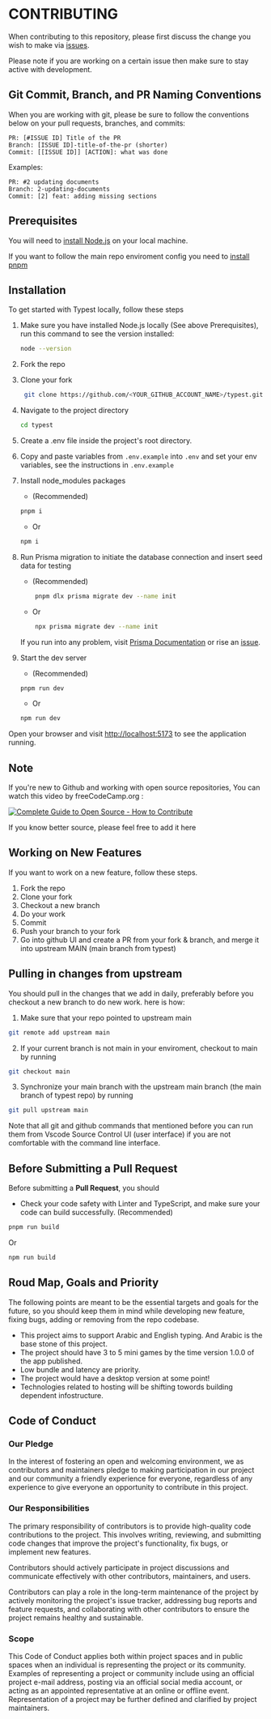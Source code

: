 # CONTRIBUTING

When contributing to this repository, please first discuss the change you wish to make via [issues](https://github.com/Pelkhier/typest/issues).

Please note if you are working on a certain issue then make sure to stay active with development.

## Git Commit, Branch, and PR Naming Conventions

When you are working with git, please be sure to follow the conventions below on your pull requests, branches, and commits:

```text
PR: [#ISSUE ID] Title of the PR
Branch: [ISSUE ID]-title-of-the-pr (shorter)
Commit: [[ISSUE ID]] [ACTION]: what was done
```

Examples:

```text
PR: #2 updating documents
Branch: 2-updating-documents
Commit: [2] feat: adding missing sections
```

## Prerequisites

You will need to [install Node.js](https://nodejs.org/) on your local machine.

If you want to follow the main repo enviroment config you need to [install pnpm](https://pnpm.io/installation)

## Installation

To get started with Typest locally, follow these steps

1. Make sure you have installed Node.js locally (See above Prerequisites), run this command to see the version installed:

    ```sh
    node --version
    ```

2. Fork the repo

3. Clone your fork

    ```sh
     git clone https://github.com/<YOUR_GITHUB_ACCOUNT_NAME>/typest.git
    ```

4. Navigate to the project directory

    ```sh
    cd typest
    ```

5. Create a .env file inside the project's root directory.

6. Copy and paste variables from `.env.example` into `.env` and set your env variables, see the instructions in `.env.example`

7. Install node_modules packages

    - (Recommended)

    ```sh
    pnpm i
    ```

    - Or

    ```sh
    npm i
    ```

8. Run Prisma migration to initiate the database connection and insert seed data for testing

    - (Recommended)

    ```sh
        pnpm dlx prisma migrate dev --name init
    ```

    - Or

    ```sh
        npx prisma migrate dev --name init
    ```

    If you run into any problem, visit [Prisma Documentation](https://www.prisma.io/docs) or rise an [issue](https://github.com/Pelkhier/typest/issues).

9. Start the dev server
    - (Recommended)
    ```sh
    pnpm run dev
    ```
    - Or
    ```sh
    npm run dev
    ```

Open your browser and visit <http://localhost:5173> to see the application running.

## Note

If you're new to Github and working with open source repositories, You can watch this video by freeCodeCamp.org :

[![Complete Guide to Open Source - How to Contribute](https://img.youtube.com/vi/yzeVMecydCE/0.jpg)](https://youtu.be/yzeVMecydCE?si=qMEOAFKT32qqHS4y)

If you know better source, please feel free to add it here
<br/>

## Working on New Features

If you want to work on a new feature, follow these steps.

1. Fork the repo
2. Clone your fork
3. Checkout a new branch
4. Do your work
5. Commit
6. Push your branch to your fork
7. Go into github UI and create a PR from your fork & branch, and merge it into upstream MAIN (main branch from typest)

## Pulling in changes from upstream

You should pull in the changes that we add in daily, preferably before you checkout a new branch to do new work. here is how:

1. Make sure that your repo pointed to upstream main

```sh
git remote add upstream main
```

2. If your current branch is not main in your enviroment, checkout to main by running

```sh
git checkout main
```

3. Synchronize your main branch with the upstream main branch (the main branch of typest repo) by running

```sh
git pull upstream main
```

Note that all git and github commands that mentioned before you can run them from Vscode Source Control UI (user interface) if you are not comfortable with the command line interface.

## Before Submitting a Pull Request

Before submitting a **Pull Request**, you should

-   Check your code safety with Linter and TypeScript, and make sure your code can build successfully.
    (Recommended)

```sh
pnpm run build
```

Or

```sh
npm run build
```

## Roud Map, Goals and Priority

The following points are meant to be the essential targets and goals for the future, so you should keep them in mind while developing new feature, fixing bugs, adding or removing from the repo codebase.

-   This project aims to support Arabic and English typing. And Arabic is the base stone of this project.
-   The project should have 3 to 5 mini games by the time version 1.0.0 of the app published.
-   Low bundle and latency are priority.
-   The project would have a desktop version at some point!
-   Technologies related to hosting will be shifting towords building dependent infostructure.

## Code of Conduct

### Our Pledge

In the interest of fostering an open and welcoming environment, we as
contributors and maintainers pledge to making participation in our project and
our community a friendly experience for everyone, regardless of any experience
to give everyone an opportunity to contribute in this project.

### Our Responsibilities

The primary responsibility of contributors is to provide high-quality code contributions to the project. This involves writing, reviewing, and submitting code changes that improve the project's functionality, fix bugs, or implement new features.

Contributors should actively participate in project discussions and communicate effectively with other contributors, maintainers, and users.

Contributors can play a role in the long-term maintenance of the project by actively monitoring the project's issue tracker, addressing bug reports and feature requests, and collaborating with other contributors to ensure the project remains healthy and sustainable.

### Scope

This Code of Conduct applies both within project spaces and in public spaces
when an individual is representing the project or its community. Examples of
representing a project or community include using an official project e-mail
address, posting via an official social media account, or acting as an appointed
representative at an online or offline event. Representation of a project may be
further defined and clarified by project maintainers.
